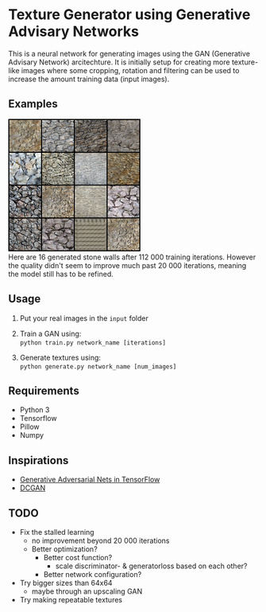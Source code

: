# Texture Generator using Generative Advisary Networks
This is a neural network for generating images using the GAN (Generative Advisary Network) arcitechture. 
It is initially setup for creating more texture-like images where some cropping, rotation and filtering can be used to increase the amount training data (input images).


## Examples
![Example Image](/examples/example_01.png)  
Here are 16 generated stone walls after 112 000 training iterations. However the quality didn't seem to improve much past 20 000 iterations, meaning the model still has to be refined.

## Usage

1. Put your real images in the ```input``` folder

2. Train a GAN using:  
```python train.py network_name [iterations]```

3. Generate textures using:  
```python generate.py network_name [num_images]```


## Requirements
 - Python 3
 - Tensorflow
 - Pillow
 - Numpy


## Inspirations
 - [Generative Adversarial Nets in TensorFlow](http://wiseodd.github.io/techblog/2016/09/17/gan-tensorflow/)
 - [DCGAN](https://arxiv.org/abs/1511.06434)


## TODO
 - Fix the stalled learning
    - no improvement beyond 20 000 iterations
    - Better optimization?
        - Better cost function?
            - scale discriminator- & generatorloss based on each other?
        - Better network configuration?
 - Try bigger sizes than 64x64
    - maybe through an upscaling GAN
 - Try making repeatable textures